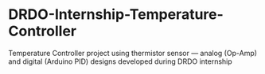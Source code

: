 # DRDO-Internship-Temperature-Controller
Temperature Controller project using thermistor sensor — analog (Op-Amp) and digital (Arduino PID) designs developed during DRDO internship
